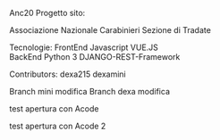 Anc20
Progetto sito:

Associazione Nazionale Carabinieri
Sezione di Tradate

Tecnologie:
FrontEnd	Javascript	VUE.JS 	
BackEnd		Python 3	DJANGO-REST-Framework

Contributors:
dexa215
dexamini

Branch mini modifica
Branch dexa modifica

test apertura con Acode

test apertura
con Acode 2
	
	


